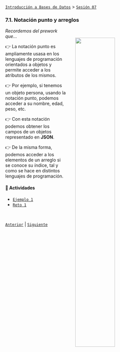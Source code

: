 [`Introducción a Bases de Datos`](../../README.md) > [`Sesión 07`](../README.md)

### 7.1. Notación punto y arreglos

<img src="https://github.com/beduExpert/A1-Introduccion-a-Bases-de-Datos-MASIVO2021/raw/main/Sesion-06/imagenes/imagen2.png" width="50%" align="right" hspace=30 vspace=30>

*Recordemos del prework que...*

👉 La notación punto es ampliamente usasa en los lenguajes de programación orientados a objetos y permite acceder a los atributos de los mismos.

👉 Por ejemplo, si tenemos un objeto persona, usando la notación punto, podemos acceder a su nombre, edad, peso, etc.

👉 Con esta notación podemos obtener los campos de un objetos representado en **JSON**.

👉 De la misma forma, podemos acceder a los elementos de un arreglo si se conoce su índice, tal y como se hace en distintos lenguajes de programación.

#### 🧐 Actividades

- [`Ejemplo 1`](ejemplo01/README.md)
- [`Reto 1`](reto01/README.md)

<br/>

[`Anterior`](../README.md) | [`Siguiente`](ejemplo01/README.md)
